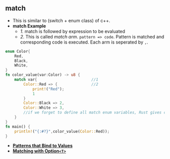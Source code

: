 ## match 
- This is similar to (switch + enum class) of c++.
- **match Example**
  - _1._ match is followed by expression to be evaluated
  - _2._ This is called _match arm_. `pattern => code`. Pattern is matched and corresponding code is executed. Each arm is seperated by `,`.
```rust
enum Color{
    Red,
    Black,
    White,
}
fn color_value(var:Color) -> u8 {
    match var{                        //1
        Color::Red => {               //2
            print!("Red");
            1
        }
        Color::Black => 2,
        Color::White => 3,
        //if we forget to define all match enum variables, Rust gives compile time error
    }
}
fn main() {
    println!("{:#?}",color_value(Color::Red));
}
```
- **[Patterns that Bind to Values](Patterns_that_Bind_to_Values)**
- **[Matching with Option`<T>`](Matching_OptionT)**

